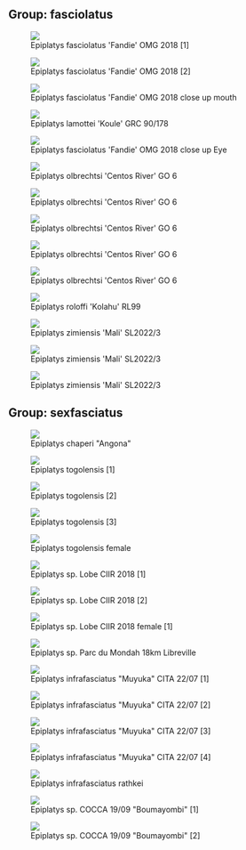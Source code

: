 ## Group: fasciolatus

<figure>
  <img src="https://thekillifish.net/index_ATTACHMENTS/DSC_0624_epi_fasciolatus_LR.jpg" />
  <figcaption>Epiplatys fasciolatus 'Fandie' OMG 2018 [1]</figcaption>
</figure>

<figure>
  <img src="https://thekillifish.net/index_ATTACHMENTS/20211008-DSC_Epiplatys_fasciolatus_6288.jpg" />
  <figcaption>Epiplatys fasciolatus 'Fandie' OMG 2018 [2]</figcaption>
</figure>

<figure>
  <img src="https://thekillifish.net/index_ATTACHMENTS/DSC_0648_fasciolatus_close_up_teeth_LR.jpg" />
  <figcaption>Epiplatys fasciolatus 'Fandie' OMG 2018 close up mouth</figcaption>
</figure>

<figure>
  <img src="https://thekillifish.net/index_ATTACHMENTS/Epiplatys_lamottei_Koule_GRC_90-178_DSC_3395_BEST.jpg" />
  <figcaption>Epiplatys lamottei 'Koule' GRC 90/178</figcaption>
</figure>

<figure>
  <img src="https://thekillifish.net/index_ATTACHMENTS/DSC_0647_fasciolatus_close_up_eye_LR.jpg" />
  <figcaption>Epiplatys fasciolatus 'Fandie' OMG 2018 close up Eye</figcaption>
</figure>

<figure>
  <img src="https://thekillifish.net/index_ATTACHMENTS/20250118-E_olbrechtsi_4759_BEST.jpg" />
  <figcaption>Epiplatys olbrechtsi 'Centos River' GO 6</figcaption>
</figure>

<figure>
  <img src="https://thekillifish.net/index_ATTACHMENTS/20250118-E_olbrechtsi_4740_BETTER.jpg" />
  <figcaption>Epiplatys olbrechtsi 'Centos River' GO 6</figcaption>
</figure>

<figure>
  <img src="https://thekillifish.net/index_ATTACHMENTS/20250118-E_olbrechtsi_4754_GOOD.jpg" />
  <figcaption>Epiplatys olbrechtsi 'Centos River' GO 6</figcaption>
</figure>

<figure>
  <img src="https://thekillifish.net/index_ATTACHMENTS/20250118-E_olbrechtsi_4758_GOOD.jpg" />
  <figcaption>Epiplatys olbrechtsi 'Centos River' GO 6</figcaption>
</figure>

<figure>
  <img src="https://thekillifish.net/index_ATTACHMENTS/20250118-E_olbrechtsi_4757_GOOD_CLOSE-UP.jpg" />
  <figcaption>Epiplatys olbrechtsi 'Centos River' GO 6</figcaption>
</figure>

<figure>
  <img src="https://thekillifish.net/index_ATTACHMENTS/20221204-DSC_8169-Enhanced-NR.jpg" />
  <figcaption>Epiplatys roloffi 'Kolahu' RL99</figcaption>
</figure>

<figure>
  <img src="https://thekillifish.net/index_ATTACHMENTS/20250119-E_zimiensis_4935_GOOD.jpg" />
  <figcaption>Epiplatys zimiensis 'Mali' SL2022/3</figcaption>
</figure>

<figure>
  <img src="https://thekillifish.net/index_ATTACHMENTS/20250119-E_zimiensis_5099_GOOD.jpg" />
  <figcaption>Epiplatys zimiensis 'Mali' SL2022/3</figcaption>
</figure>

<figure>
  <img src="https://thekillifish.net/index_ATTACHMENTS/20250119-E_zimiensis_4994_OK.jpg" />
  <figcaption>Epiplatys zimiensis 'Mali' SL2022/3</figcaption>
</figure>

## Group: sexfasciatus

<figure>
  <img src="https://thekillifish.net/index_ATTACHMENTS/epiplatys_chaperi_Angona.jpg" />
  <figcaption>Epiplatys chaperi "Angona"</figcaption>
</figure>

<figure>
  <img src="https://thekillifish.net/index_ATTACHMENTS/20230407-togolensis_DSC_8962-Enhanced-NR.jpg" />
  <figcaption>Epiplatys togolensis [1]</figcaption>
</figure>

<figure>
  <img src="https://thekillifish.net/index_ATTACHMENTS/Epiplatys_togolensis_2.jpg" />
  <figcaption>Epiplatys togolensis [2]</figcaption>
</figure>

<figure>
  <img src="https://thekillifish.net/index_ATTACHMENTS/20230407-togolensis_DSC_8941-Enhanced-NR.jpg" />
  <figcaption>Epiplatys togolensis [3]</figcaption>
</figure>

<figure>
  <img src="https://thekillifish.net/index_ATTACHMENTS/20230407-togolensis_female-DSC_8944.jpg" />
  <figcaption>Epiplatys togolensis female</figcaption>
</figure>

<figure>
  <img src="https://thekillifish.net/index_ATTACHMENTS/DSC_0684_Lobe_LR.jpg" />
  <figcaption>Epiplatys sp. Lobe CIIR 2018 [1]</figcaption>
</figure>

<figure>
  <img src="https://thekillifish.net/index_ATTACHMENTS/Epiplatys_sp_Lobe.jpg" />
  <figcaption>Epiplatys sp. Lobe CIIR 2018 [2]</figcaption>
</figure>

<figure>
  <img src="https://thekillifish.net/index_ATTACHMENTS/DSC_0458_Lobe_female_LR.jpg" />
  <figcaption>Epiplatys sp. Lobe CIIR 2018 female [1]</figcaption>
</figure>

<figure>
  <img src="https://thekillifish.net/index_ATTACHMENTS/Epiplatys_sp._Parc_du_Mondah_DSC_2887_OK.jpg" />
  <figcaption>Epiplatys sp. Parc du Mondah 18km Libreville</figcaption>
</figure>

<figure>
  <img src="https://thekillifish.net/index_ATTACHMENTS/Epiplatys_infrasfasciatus_Muyuka_DSC_2749_BEST.jpg" />
  <figcaption>Epiplatys infrafasciatus "Muyuka" CITA 22/07 [1]</figcaption>
</figure>

<figure>
  <img src="https://thekillifish.net/index_ATTACHMENTS/DSC_0129_Muyuka_LR.jpg" />
  <figcaption>Epiplatys infrafasciatus "Muyuka" CITA 22/07 [2]</figcaption>
</figure>

<figure>
  <img src="https://thekillifish.net/index_ATTACHMENTS/DSC_0377_muyuka_LR.jpg" />
  <figcaption>Epiplatys infrafasciatus "Muyuka" CITA 22/07 [3]</figcaption>
</figure>

<figure>
  <img src="https://thekillifish.net/index_ATTACHMENTS/DSC_0170_muyuka_LR.jpg" />
  <figcaption>Epiplatys infrafasciatus "Muyuka" CITA 22/07 [4]</figcaption>
</figure>

 <figure>
  <img src="https://thekillifish.net/index_ATTACHMENTS/20221204-DSC_8144-Enhanced-NR.jpg" />
  <figcaption>Epiplatys infrafasciatus rathkei</figcaption>
</figure>

<figure>
  <img src="https://thekillifish.net/index_ATTACHMENTS/Epiplatys_sp_COCCA_2019-09_Boumayombi_DSC_3350_BEST.jpg" />
  <figcaption>Epiplatys sp. COCCA 19/09 "Boumayombi" [1]</figcaption>
</figure>

<figure>
  <img src="https://thekillifish.net/index_ATTACHMENTS/DSC_0082_COCCA_LR.jpg" />
  <figcaption>Epiplatys sp. COCCA 19/09 "Boumayombi" [2]</figcaption>
</figure>